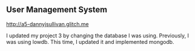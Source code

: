 ## User Management System

http://a5-dannyjsullivan.glitch.me

I updated my project 3 by changing the database I was using. Previously, I was using lowdb. This time, I updated it and implemented mongodb.